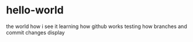# hello-world
the world how i see it
learning how github works
testing how branches and commit changes display
